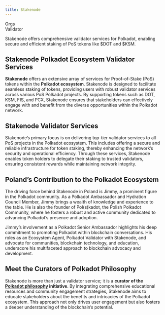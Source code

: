 ```yaml
---
title: Stakenode
---
```

Orgs  
 Validator  

Stakenode offers comprehensive validator services for Polkadot, enabling secure and efficient staking of PoS tokens like $DOT and $KSM.

Stakenode Polkadot Ecosystem Validator Services 
------------------------------------------------

**Stakenode** offers an extensive array of services for Proof-of-Stake (PoS) tokens within the **Polkadot ecosystem**. Stakenode is designed to facilitate seamless staking of tokens, providing users with robust validator services across various PoS Polkadot projects. By supporting tokens such as DOT, KSM, FIS, and PCX, Stakenode ensures that stakeholders can effectively engage with and benefit from the diverse opportunities within the Polkadot network.

**Stakenode Validator Services**
--------------------------------

Stakenode’s primary focus is on delivering top-tier validator services to all PoS projects in the Polkadot ecosystem. This includes offering a secure and reliable infrastructure for token staking, thereby enhancing the network’s security and operational efficiency. Through these services, Stakenode enables token holders to delegate their staking to trusted validators, ensuring consistent rewards while maintaining network integrity.

**Poland’s Contribution to the Polkadot Ecosystem**
---------------------------------------------------

The driving force behind Stakenode in Poland is Jimmy, a prominent figure in the Polkadot community. As a Polkadot Ambassador and Hydration Council Member, Jimmy brings a wealth of knowledge and experience to the table. He is also the founder of Pol(s)kadot, the Polish Polkadot Community, where he fosters a robust and active community dedicated to advancing Polkadot’s presence and adoption.

Jimmy’s involvement as a Polkadot Senior Ambassador highlights his deep commitment to promoting Polkadot within blockchain conversations. His roles as an Ecosystem Agent, Polkadot Validator with Stakenode, and advocate for communities, blockchain technology, and education, underscore his multifaceted approach to blockchain advocacy and development.

**Meet the Curators of Polkadot Philosophy**
--------------------------------------------

Stakenode is more than just a validator service; it is a **curator of the [Polkadot philosophy](https://dablock.com/ecosystem/polkadot-philosophy/) initiative**. By integrating comprehensive educational resources and community engagement strategies, Stakenode aims to educate stakeholders about the benefits and intricacies of the Polkadot ecosystem. This approach not only drives user engagement but also fosters a deeper understanding of the blockchain’s potential.
